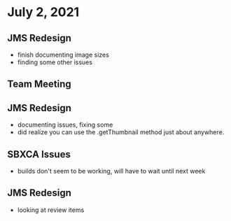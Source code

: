 # July 2, 2021

## JMS Redesign
- finish documenting image sizes
- finding some other issues

## Team Meeting

## JMS Redesign
- documenting issues, fixing some
- did realize you can use the .getThumbnail method just about anywhere. 

## SBXCA Issues
- builds don't seem to be working, will have to wait until next week

## JMS Redesign
- looking at review items